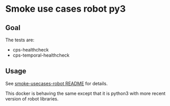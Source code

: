 # Smoke use cases robot py3

## Goal

The tests are:

- cps-healthcheck
- cps-temporal-healthcheck

## Usage

See [smoke-usecases-robot README](../smoke-usecases-robot/README.md)
for details.

This docker is behaving the same except that it is python3 with
more recent version of robot libraries.

